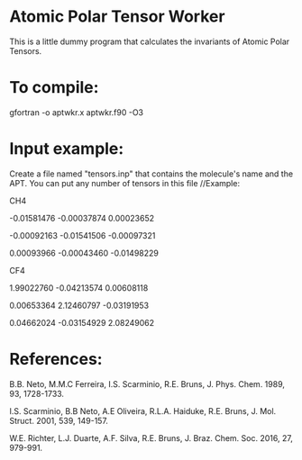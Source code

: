 # Atomic Polar Tensor Worker 
This is a little dummy program that calculates the invariants of Atomic Polar Tensors.

# To compile: 
gfortran -o aptwkr.x aptwkr.f90 -O3

# Input example:
Create a file named "tensors.inp" that contains the molecule's name and the APT. You can put any number of tensors in this file
//Example:

CH4

-0.01581476	-0.00037874	0.00023652

-0.00092163	-0.01541506	-0.00097321

0.00093966	-0.00043460	-0.01498229



CF4

1.99022760	-0.04213574	0.00608118

0.00653364	2.12460797	-0.03191953

0.04662024	-0.03154929	2.08249062

# References:
B.B. Neto, M.M.C Ferreira, I.S. Scarminio, R.E. Bruns, J. Phys. Chem. 1989, 93, 1728-1733.

I.S. Scarminio, B.B Neto, A.E Oliveira, R.L.A. Haiduke, R.E. Bruns, J. Mol. Struct. 2001, 539, 149-157.

W.E. Richter, L.J. Duarte, A.F. Silva, R.E. Bruns, J. Braz. Chem. Soc. 2016, 27, 979-991.


